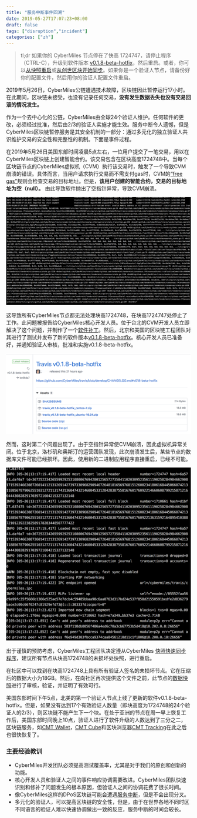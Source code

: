```yaml
---
title: "服务中断事件回溯"
date: 2019-05-27T17:07:23+08:00
draft: false
tags: ["disruption","incident"]
categories: ["zh"]
---
```


> tl;dr 如果你的 CyberMiles 节点停在了快高 1724747，请停止程序（CTRL-C），升级到软件版本 [v0.1.8-beta-hotfix](https://github.com/CyberMiles/travis/releases/tag/v0.1.8-beta-hotfix)，然后重启。或者，你可以[从快照重启](https://travis.readthedocs.io/en/latest/connect-mainnet.html#snapshot)或[从创世区块开始同步](https://travis.readthedocs.io/en/latest/connect-mainnet.html#sync-from-genesis)。如果你是一个验证人节点，请备份好你的配置文件，然后用你的验证人配置文件重启。

2019年5月26日，CyberMiles公链遭遇技术故障，区块链因此暂停运行17小时。在此期间，区块链未接受，也没有记录任何交易，**没有发生数据丢失也没有交易回滚的情况发生。**
 
作为一个去中心化的公链，CyberMiles由全球24个验证人维护。任何软件的更改，必须经过批准，然后由2/3的验证人实施才能生效。服务中断令人遗憾，但是CyberMiles区块链暂停服务是其安全机制的一部分：通过多元化的独立验证人共识维护交易的安全性和完整性的机制。下面是事件过程。
 
在2019年5月26日美国东部时间凌晨5点左右，一位用户提交了一笔交易，用以在CyberMiles区块链上创建智能合约。该交易包含在区块高度1724748中。当每个区块链节点的CyberMiles虚拟机（CVM）执行该交易时，触发了一个导致CVM崩溃的错误。具体而言，当用户请求执行交易而不需支付gas时，CVM的[“free gas”](https://www.litylang.org/gas/)规则会检查交易的目标地址。但是，**该用户创建的智能合约，交易的目标地址为空（null）。** 由此导致软件抛出了空指针异常，导致CVM崩溃。
 
![](/images/20190527-incident-postmortem-01.PNG)

这导致所有CyberMiles节点都无法处理块高1724748，在块高1724747处停止了工作。此问题被报告给CyberMiles核心开发人员。位于台北的CVM开发人员立即解决了这个问题，并制作了一个[软件补丁](https://github.com/second-state/lityvm/commit/557cc4935d94d6e1d6b947143788838ca98908f9)。然后，北京和美国的区块链工程团队对其进行了测试并发布了新的软件版本[v0.1.8-beta-hotfix](https://github.com/CyberMiles/travis/releases/tag/v0.1.8-beta-hotfix)。核心开发人员已准备好，并通知验证人审核，批准和实施v0.1.8-beta-hotfix。
 
![](/images/20190527-incident-postmortem-02.png)

然而，这时第二个问题出现了。由于空指针异常使CVM崩溃，因此虚拟机异常关闭。位于北京，洛杉矶和奥斯汀的运营团队发现，此次崩溃发生后，某些节点的数据库文件可能已经损坏。因此，使用新的二进制应用程序直接重启，已经不可能。
 
![](/images/20190527-incident-postmortem-03.PNG)

出于谨慎的预防考虑，CyberMiles工程团队决定遵从CyberMiles [快照快速同步程序](https://travis.readthedocs.io/en/latest/connect-mainnet.html)，建议所有节点从块高1724748的未损坏处快照，进行重启。 
 
在社区中可以找到在块高1724748上具有所有验证人签名的未损坏节点。它在压缩后的数据大小为18GB。然后，在向社区再次提供这个文件之前，此节点的[数据快照](https://s3-us-west-2.amazonaws.com/travis-ss-bucket/mainnet/travis_ss_mainnet_1558862782_1724747.tar)进行了审核，验证，并证明了有效可行。
 
美国东部时间下午5点，北美的第一个验证人节点上线了更新的软件v0.1.8-beta-hotfix。但是，如果没有达到17个有效验证人数量（即块高度为1724748的24个验证人的2/3），则区块链不能产生下一个块。在处于亚洲的节点在周一早上恢复工作后，美国东部时间晚上10点，验证人进行了软件升级的人数达到了三分之二，区块链服务，如[CMT Wallet](https://www.cybermiles.io/en-us/blockchain-infrastructure/cmt-wallet/)，[CMT Cube](https://www.cybermiles.io/en-us/cmt/cmt-cube/)和区块浏览器[CMT Tracking](https://www.cmttracking.io/)在此之后也很快恢复了。
 
### 主要经验教训
 
* CyberMiles开发团队必须提高测试覆盖率，尤其是对于我们的原创和创新的功能。
* 核心开发人员和验证人之间的事件响应协调需要改进。CyberMiles团队快速识别和修补了问题发生的根本原因，但验证人之间的协调花费了很长时间。
* 像CyberMiles这样的DPoS区块链可能会遭遇[服务中断](https://www.trustnodes.com/2018/06/16/eos-stops-functioning-network)，但是不会出现分叉。
* 多元化的验证人，可以提高区块链的安全性，但是，由于在世界各地不同时区不同语言的验证人难以快速协调做出一致的反应，服务中断的时间会较长。
